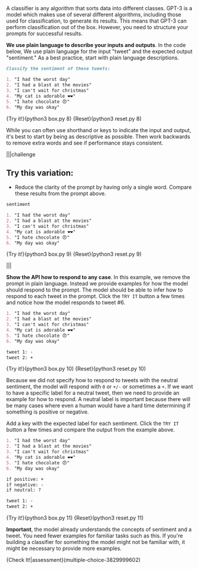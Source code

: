 ##

A classifier is any algorithm that sorts data into different classes. GPT-3 is a model which makes use of several different algorithms, including those used for classification, to generate its results. This means that GPT-3 can perform classification out of the box. However, you need to structure your prompts for successful results.

**We use plain language to describe your inputs and outputs**. In the code below, We use plain language for the input "tweet" and the expected output "sentiment." As a best practice, start with plain language descriptions. 

```markdown
Classify the sentiment of these tweets:

1. "I had the worst day"
2. "I had a blast at the movies"
3. "I can't wait for christmas"
4. "My cat is adorable ❤️❤️"
5. "I hate chocolate 😠"
6. "My day was okay"
```

{Try it!}(python3 box.py 8)
{Reset}(python3 reset.py 8)

While you can often use shorthand or keys to indicate the input and output, it's best to start by being as descriptive as possible. Then work backwards to remove extra words and see if performance stays consistent.

|||challenge
## Try this variation:
* Reduce the clarity of the prompt by having only a single word. Compare these results from the prompt above.

```markdown
sentiment

1. "I had the worst day"
2. "I had a blast at the movies"
3. "I can't wait for christmas"
4. "My cat is adorable ❤️❤️"
5. "I hate chocolate 😠"
6. "My day was okay"
```

{Try it!}(python3 box.py 9)
{Reset}(python3 reset.py 9)

|||

**Show the API how to respond to any case**. In this example, we remove the prompt in plain language. Instead we provide examples for how the model should respond to the prompt. The model should be able to infer how to respond to each tweet in the prompt. Click the `TRY IT` button a few times and notice how the model responds to tweet #6.

```markdown
1. "I had the worst day"
2. "I had a blast at the movies"
3. "I can't wait for christmas"
4. "My cat is adorable ❤️❤️"
5. "I hate chocolate 😠"
6. "My day was okay"

tweet 1: -
tweet 2: +
```

{Try it!}(python3 box.py 10)
{Reset}(python3 reset.py 10)

Because we did not specify how to respond to tweets with the neutral sentiment, the model will respond with `0` or `+/-` or sometimes a `+`. If we want to have a specific label for a neutral tweet, then we need to provide an example for how to respond. A neutral label is important because there will be many cases where even a human would have a hard time determining if something is positive or negative.

Add a key with the expected label for each sentiment. Click the `TRY IT` button a few times and compare the output from the example above.

```markdown
1. "I had the worst day"
2. "I had a blast at the movies"
3. "I can't wait for christmas"
4. "My cat is adorable ❤️❤️"
5. "I hate chocolate 😠"
6. "My day was okay"

if positive: +
if negative: -
if neutral: ?

tweet 1: -
tweet 2: +
```

{Try it!}(python3 box.py 11)
{Reset}(python3 reset.py 11)

**Important**, the model already understands the concepts of sentiment and a tweet. You need fewer examples for familiar tasks such as this. If you're building a classifier for something the model might not be familiar with, it might be necessary to provide more examples.

{Check It!|assessment}(multiple-choice-3829999602)
